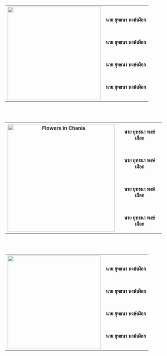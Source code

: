 <center><table>
  <tr>
    <th><img src="MGI/ARM.jpg" height="300" width="300"></th>
    <th><p align="center">นาย ยุทธนา พงษ์เผือก</p><br>
        <p align="center">นาย ยุทธนา พงษ์เผือก</p><br>
        <p align="center">นาย ยุทธนา พงษ์เผือก</p><br>
        <p align="center">นาย ยุทธนา พงษ์เผือก</p>
    </th>
  </tr>
</table></center><br><br>
<center><table>
  <tr>
    <th><img src="img_chania.jpg" alt="Flowers in Chania" width="345" height="345"></th>
    <th><p align="center">นาย ยุทธนา พงษ์เผือก</p><br>
        <p align="center">นาย ยุทธนา พงษ์เผือก</p><br>
        <p align="center">นาย ยุทธนา พงษ์เผือก</p><br>
        <p align="center">นาย ยุทธนา พงษ์เผือก</p>
    </th>
  </tr>
</table></center><br><br>
<center><table>
  <tr>
    <th><img src="MGI/ARM.jpg" height="300" width="300"></th>
    <th><p align="center">นาย ยุทธนา พงษ์เผือก</p><br>
        <p align="center">นาย ยุทธนา พงษ์เผือก</p><br>
        <p align="center">นาย ยุทธนา พงษ์เผือก</p><br>
        <p align="center">นาย ยุทธนา พงษ์เผือก</p>
    </th>
  </tr>
</table></center><br><br>
